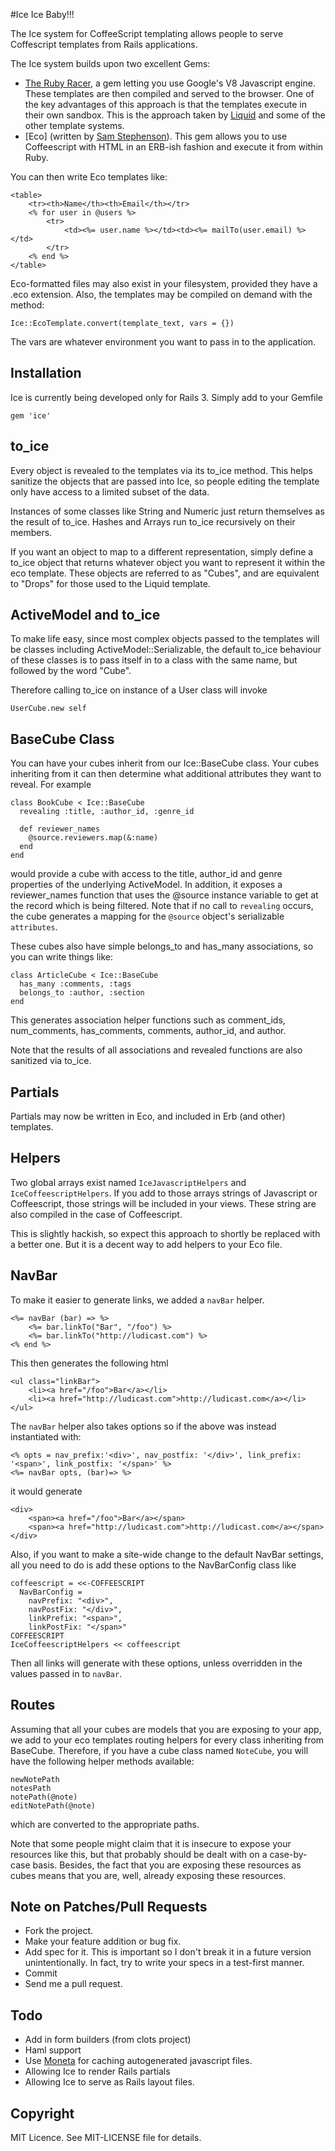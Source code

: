 #Ice Ice Baby!!!

The Ice system for CoffeeScript templating allows people to serve Coffescript templates from Rails applications.

The Ice system builds upon two excellent Gems:

  * [The Ruby Racer](http://github.com/cowboyd/therubyracer), a gem letting you use Google's V8 Javascript engine.  These templates are then compiled and served to the browser.  One of the key advantages of this approach is that the templates execute in their own sandbox.  This is the approach taken by [Liquid](http://github.com/tobi/liquid) and some of the other template systems.
  * [Eco] (written by [Sam Stephenson](https://github.com/sstephenson/ruby-eco)).  This gem allows you to use Coffeescript with HTML in an ERB-ish fashion and execute it from within Ruby.

You can then write Eco templates like:

    <table>
        <tr><th>Name</th><th>Email</th></tr>
        <% for user in @users %>
            <tr>
                <td><%= user.name %></td><td><%= mailTo(user.email) %></td>
            </tr>
        <% end %>
    </table>

Eco-formatted files may also exist in your filesystem, provided they have a .eco extension.  Also, the templates may be compiled on demand with the method:

    Ice::EcoTemplate.convert(template_text, vars = {})

The vars are whatever environment you want to pass in to the application.

## Installation

Ice is currently being developed only for Rails 3.  Simply add to your Gemfile

    gem 'ice'

## to_ice

Every object is revealed to the templates via its to_ice method.  This helps sanitize the objects that are passed into Ice, so people editing the template only have access to a limited subset of the data.

Instances of some classes like String and Numeric just return themselves as the result of to_ice.  Hashes and Arrays run to_ice recursively on their members.

If you want an object to map to a different representation, simply define a to_ice object that returns whatever object you want to represent it within the eco template.  These objects are referred to as "Cubes", and are equivalent to "Drops" for those used to the Liquid template.

## ActiveModel and to_ice

To make life easy, since most complex objects passed to the templates will be classes including ActiveModel::Serializable, the default to_ice behaviour of these classes is to pass itself in to a class with the same name, but followed by the word "Cube".

Therefore calling to_ice on instance of a User class will invoke

    UserCube.new self

## BaseCube Class

You can have your cubes inherit from our Ice::BaseCube class.  Your cubes inheriting from it can then determine what additional attributes they want to reveal.  For example

    class BookCube < Ice::BaseCube
      revealing :title, :author_id, :genre_id

      def reviewer_names
        @source.reviewers.map(&:name)
      end
    end

would provide a cube with access to the title, author_id and genre properties of the underlying ActiveModel.  In addition, it exposes a reviewer_names function that uses the @source instance variable to get at the record which is being filtered.  Note that if no call to `revealing` occurs, the cube generates a mapping for the `@source` object's serializable `attributes`.

These cubes also have simple belongs_to and has_many associations, so you can write things like:

    class ArticleCube < Ice::BaseCube
      has_many :comments, :tags
      belongs_to :author, :section
    end

This generates association helper functions such as comment_ids, num_comments, has_comments, comments, author_id, and author.

Note that the results of all associations and revealed functions are also sanitized via to_ice.

## Partials

Partials may now be written in Eco, and included in Erb (and other) templates.


## Helpers

Two global arrays exist named `IceJavascriptHelpers` and `IceCoffeescriptHelpers`.  If you add to those arrays strings of Javascript or Coffeescript, those strings will be included in your views.  These string are also compiled in the case of Coffeescript.

This is slightly hackish, so expect this approach to shortly be replaced with a better one.  But it is a decent way to add helpers to your Eco file.

## NavBar

To make it easier to generate links, we added a `navBar` helper.

    <%= navBar (bar) => %>
        <%= bar.linkTo("Bar", "/foo") %>
        <%= bar.linkTo("http://ludicast.com") %>
    <% end %>

This then generates the following html

    <ul class="linkBar">
        <li><a href="/foo">Bar</a></li>
        <li><a href="http://ludicast.com">http://ludicast.com</a></li>
    </ul>

The `navBar` helper also takes options so if the above was instead instantiated with:

    <% opts = nav_prefix:'<div>', nav_postfix: '</div>', link_prefix: '<span>', link_postfix: '</span>' %>
    <%= navBar opts, (bar)=> %>

it would generate

    <div>
        <span><a href="/foo">Bar</a></span>
        <span><a href="http://ludicast.com">http://ludicast.com</a></span>
    </div>

Also, if you want to make a site-wide change to the default NavBar settings, all you need to do is add these options to the NavBarConfig class like

    coffeescript = <<-COFFEESCRIPT
      NavBarConfig =
        navPrefix: "<div>",
        navPostFix: "</div>",
        linkPrefix: "<span>",
        linkPostFix: "</span>"
    COFFEESCRIPT
    IceCoffeescriptHelpers << coffeescript

Then all links will generate with these options, unless overridden in the values passed in to `navBar`.

## Routes

Assuming that all your cubes are models that you are exposing to your app, we add to your eco templates routing helpers for every class inheriting from BaseCube.  Therefore, if you have a cube class named `NoteCube`, you will have the following helper methods available:

    newNotePath
    notesPath
    notePath(@note)
    editNotePath(@note)

which are converted to the appropriate paths.

Note that some people might claim that it is insecure to expose your resources like this, but that probably should be dealt with on a case-by-case basis.  Besides, the fact that you are exposing these resources as cubes means that you are, well, already exposing these resources.

## Note on Patches/Pull Requests

* Fork the project.
* Make your feature addition or bug fix.
* Add spec for it. This is important so I don't break it in a future version unintentionally.  In fact, try to write your specs in a test-first manner.
* Commit
* Send me a pull request.

## Todo

* Add in form builders (from clots project)
* Haml support
* Use [Moneta](http://github.com/wycats/moneta) for caching autogenerated javascript files.
* Allowing Ice to render Rails partials
* Allowing Ice to serve as Rails layout files.

## Copyright

MIT Licence. See MIT-LICENSE file for details.
